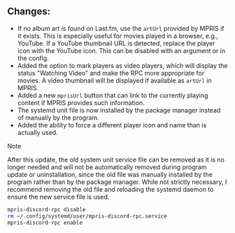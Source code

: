 ## Changes:

- If no album art is found on Last.fm, use the `artUrl` provided by MPRIS if it exists. This is especially useful for movies played in a browser, e.g., YouTube. If a YouTube thumbnail URL is detected, replace the player icon with the YouTube icon. This can be disabled with an argument or in the config.
- Added the option to mark players as video players, which will display the status "Watching Video" and make the RPC more appropriate for movies. A video thumbnail will be displayed if available as `artUrl` in MPRIS.
- Added a new `mprisUrl` button that can link to the currently playing content if MPRIS provides such information.
- The systemd unit file is now installed by the package manager instead of manually by the program.
- Added the ability to force a different player icon and name than is actually used.

> [!NOTE]
> After this update, the old system unit service file can be removed as it is no longer needed and will not be automatically removed during program update or uninstallation, since the old file was manually installed by the program rather than by the package manager. While not strictly necessary, I recommend removing the old file and reloading the systemd daemon to ensure the new service file is used.

```sh
mpris-discord-rpc disable
rm ~/.config/systemd/user/mpris-discord-rpc.service
mpris-discord-rpc enable
```
